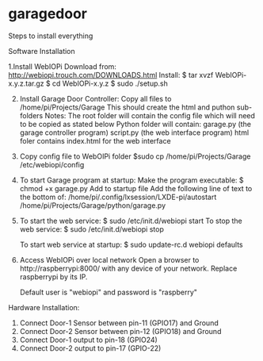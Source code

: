 # garagedoor
Steps to install everything


Software Installation

1.Install WebIOPi
	Download from: http://webiopi.trouch.com/DOWNLOADS.html
	Install:
		$ tar xvzf WebIOPi-x.y.z.tar.gz
		$ cd WebIOPi-x.y.z
		$ sudo ./setup.sh

2. Install Garage Door Controller:
	Copy all files to /home/pi/Projects/Garage
		This should create the html and puthon sub-folders
	Notes:
		The root folder will contain the config file which will need to be copied as stated below
		Python folder will contain:
			garage.py (the garage controller program)
			script.py (the web interface program)
		html foler contains index.html for the web interface


3. Copy config file to WebOIPi folder
	$sudo cp /home/pi/Projects/Garage /etc/webiopi/config

4. To start Garage program at startup:
	Make the program executable:
		$ chmod +x garage.py
	Add to startup file
		Add the following line of text to the bottom of: /home/pi/.config/lxsession/LXDE-pi/autostart
		/home/pi/Projects/Garage/python/garage.py

5. To start the web service:
	$ sudo /etc/init.d/webiopi start
   To stop the web service:
	$ sudo /etc/init.d/webiopi stop
	
   To start web service at startup:
	$ sudo update-rc.d webiopi defaults

6. Access WebIOPi over local network
	Open a browser to http://raspberrypi:8000/ with any device of your network. Replace raspberrypi by its IP.

	Default user is "webiopi" and password is "raspberry"

Hardware Installation:
1. Connect Door-1 Sensor between pin-11 (GPIO17) and Ground
2. Connect Door-2 Sensor between pin-12 (GPIO18) and Ground
3. Connect Door-1 output to pin-18 (GPIO24)
4. Connect Door-2 output to pin-17 (GPIO-22)


